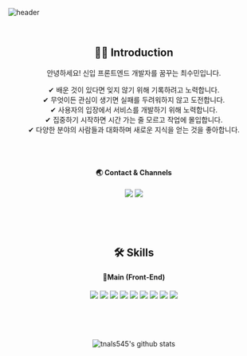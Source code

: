 ![header](https://capsule-render.vercel.app/api?type=waving&color=auto&height=300&section=header&text=Welcome!😊&desc=This%20is%20Sumin%20playground.%20&fontSize=90&descSize=30&fontColor=ffffff&fontAlignY=40)

<br>

<div align=center>
  <h2>💁‍♂️ Introduction</h2>
  <p>안녕하세요! 신입 프론트엔드 개발자를 꿈꾸는 최수민입니다.</p>
  <span>✔ 배운 것이 있다면 잊지 않기 위해 기록하려고 노력합니다.</span>
  <br>
  <span>✔ 무엇이든 관심이 생기면 실패를 두려워하지 않고 도전합니다.</span>
  <br>
  <span>✔ 사용자의 입장에서 서비스를 개발하기 위해 노력합니다.</span>
  <br>
  <span>✔ 집중하기 시작하면 시간 가는 줄 모르고 작업에 몰입합니다.</span>
  <br>
  <span>✔ 다양한 분야의 사람들과 대화하며 새로운 지식을 얻는 것을 좋아합니다.</span>
  
  <br><br>
  
  <h4>🌏 Contact & Channels</h4>
  <img src="https://img.shields.io/badge/Gmail-xhem159@gmail.com-EA4335?style=flat&logo=Gmail&logoColor=white" />
  <a href="https://dsuumb.tistory.com" target="_blank">
    <img src="https://img.shields.io/badge/Tistory-EA5220?style=flat&logo=Tistory&logoColor=white" />
  </a>
</div>

<br><br><br>

<div align=center>
  <h2>🛠️ Skills</h2>
  <h4>🌱Main (Front-End)</h4>
  <img src="https://img.shields.io/badge/javascript-F7DF1E?style=for-the-badge&logo=JavaScript&logoColor=white" />
  <img src="https://img.shields.io/badge/html-E34F26?style=for-the-badge&logo=HTML5&logoColor=white" />
  <img src="https://img.shields.io/badge/css-1572B6?style=for-the-badge&logo=CSS3&logoColor=white" />
  <img src="https://img.shields.io/badge/react-61DAFB?style=for-the-badge&logo=React&logoColor=white" />
  <img src="https://img.shields.io/badge/next.js-000000?style=for-the-badge&logo=Next.js&logoColor=white" />
  <img src="https://img.shields.io/badge/typescript-3178C6?style=for-the-badge&logo=TypeScript&logoColor=white" />
  <img src="https://img.shields.io/badge/redux-764ABC?style=for-the-badge&logo=Redux&logoColor=white" />
  <img src="https://img.shields.io/badge/redux%20saga-999999?style=for-the-badge&logo=Redux-Saga&logoColor=white" />
  <img src="https://img.shields.io/badge/styled%20components-DB7093?style=for-the-badge&logo=styled-components&logoColor=white" />
</div>

<br><br><br>

<div align=center>

![tnals545's github stats](https://github-readme-stats.vercel.app/api?username=tnals545&show_icons=true&theme=tokyonight)

</div>

<!--
**tnals545/tnals545** is a ✨ _special_ ✨ repository because its `README.md` (this file) appears on your GitHub profile.

Here are some ideas to get you started:

- 🔭 I’m currently working on ...
- 🌱 I’m currently learning ...
- 👯 I’m looking to collaborate on ...
- 🤔 I’m looking for help with ...
- 💬 Ask me about ...
- 📫 How to reach me: ...
- 😄 Pronouns: ...
- ⚡ Fun fact: ...
-->
